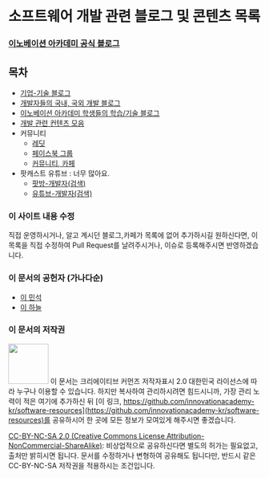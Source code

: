 # 소프트웨어 개발 관련 블로그 및 콘텐츠 목록

### [이노베이션 아카데미 공식 블로그](https://42place.wordpress.com/)

## 목차
* [기업-기술 블로그](blogs/tech_blogs.md)
* [개발자들의 국내, 국외 개발 블로그](blogs/personal_blogs.md)
* [이노베이션 아카데미 학생들의 학습/기술 블로그](blogs/innoaca_blogs.md)
* [개발 관련 컨텐츠 모음](contents/dev_contents.md)
* 커뮤니티
  * [레딧](communities/reddits.md)
  * [페이스북 그룹](communities/fb_groups.md)
  * [커뮤니티, 카페](communities/cafe_communities.md)
* 팟캐스트 유튜브 : 너무 많아요.
  * [팟방-개발자(검색)](http://www.podbbang.com/search?keyword=개발자)
  * [유튜브-개발자(검색)](https://www.youtube.com/results?search_query=개발자)
  
### 이 사이트 내용 수정

직접 운영하시거나, 알고 계시던 블로그,카페가 목록에 없어 추가하시길 원하신다면,
이 목록을 직접 수정하여 Pull Request를 날려주시거나, 이슈로 등록해주시면 반영하겠습니다.

### 이 문서의 공헌자 (가나다순)

- [이 민석](mailto:ykhl1itj@gmail.com)
- [이 하늘](mailto:lee.haneul@gmail.com)

### 이 문서의 저작권 

<img src="https://mirrors.creativecommons.org/presskit/buttons/88x31/png/by-nc-sa.png" width="80px"></img> 
이 문서는 크리에이티브 커먼즈 저작자표시 2.0 대한민국 라이선스에 따라 
누구나 이용할 수 있습니다. 하지만 복사하여 관리하시려면 힘드시니까,
가장 관리 노력이 적은 여기에 추가하신 뒤 [이 링크, https://github.com/innovationacademy-kr/software-resources](https://github.com/innovationacademy-kr/software-resources)를 
공유하시어 한 곳에 모든 정보가 모여있게 해주시면 좋겠습니다. 

[CC-BY-NC-SA 2.0 (Creative Commons License Attribution-NonCommercial-ShareAlike)](https://creativecommons.org/licenses/by-nc-sa/2.0/): 
비상업적으로 공유하신다면 별도의 허가는 필요없고, 출처만 밝히시면 됩니다.
문서를 수정하거나 변형하여 공유해도 됩니다만, 반드시 같은 CC-BY-NC-SA
저작권을 적용하시는 조건입니다.
